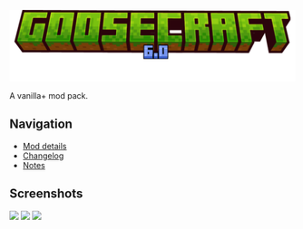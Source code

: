 ![](https://github.com/codegoose/goosecraft/blob/main/instance/.minecraft/resourcepacks/goosecalibur/assets/minecraft/textures/gui/title/minecraft.png?raw=true)

A vanilla+ mod pack.

## Navigation

* [Mod details](/mods.json)
* [Changelog](/md/changelog.md)
* [Notes](/md/notes.md)

## Screenshots

![](/md/2023-11-18_04.57.41.png)
![](/md/2024-06-15_04.32.17.png)
![](/md/2024-06-15_22.05.47.png)

